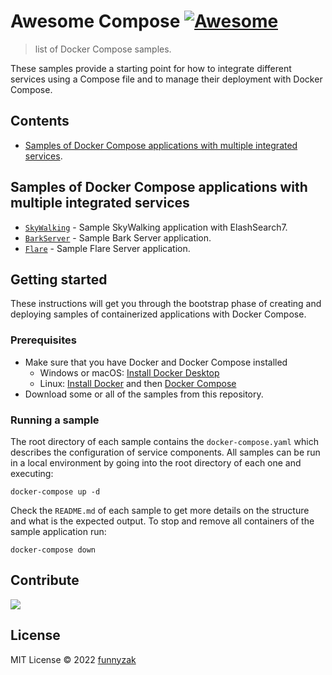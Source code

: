 # Awesome Compose [![Awesome](https://awesome.re/badge.svg)](https://awesome.re)

> list of Docker Compose samples.

These samples provide a starting point for how to integrate different services using a Compose file and to manage their deployment with Docker Compose.

<!--lint disable awesome-toc-->
## Contents

- [Samples of Docker Compose applications with multiple integrated services](#samples-of-docker-compose-applications-with-multiple-integrated-services).

## Samples of Docker Compose applications with multiple integrated services

- [`SkyWalking`](https://github.com/funnyzak/awesome-compose/tree/master/skywalking-es) - Sample SkyWalking application
with ElashSearch7.
- [`BarkServer`](https://github.com/funnyzak/awesome-compose/tree/master/bark) - Sample Bark Server application.
- [`Flare`](https://github.com/funnyzak/awesome-compose/tree/master/flare) - Sample Flare Server application.

<!--lint disable awesome-toc-->


<!--lint disable awesome-toc-->
## Getting started

These instructions will get you through the bootstrap phase of creating and
deploying samples of containerized applications with Docker Compose.

### Prerequisites

- Make sure that you have Docker and Docker Compose installed
  - Windows or macOS:
    [Install Docker Desktop](https://www.docker.com/get-started)
  - Linux: [Install Docker](https://www.docker.com/get-started) and then
    [Docker Compose](https://github.com/docker/compose)
- Download some or all of the samples from this repository.

### Running a sample

The root directory of each sample contains the `docker-compose.yaml` which
describes the configuration of service components. All samples can be run in
a local environment by going into the root directory of each one and executing:

```console
docker-compose up -d
```

Check the `README.md` of each sample to get more details on the structure and
what is the expected output.
To stop and remove all containers of the sample application run:

```console
docker-compose down
```
<!--lint disable awesome-toc-->

## Contribute

<a href="https://github.com/funnyzak/awesome-compose/graphs/contributors">
  <img src="https://contrib.rocks/image?repo=funnyzak/awesome-compose" />
</a>



## License

MIT License © 2022 [funnyzak](https://github.com/funnyzak)
